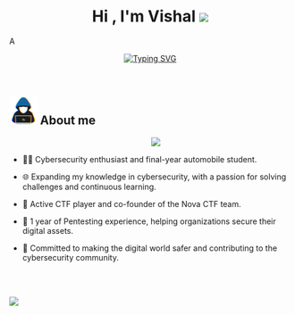 <h1 align="center"><b>Hi , I'm Vishal </b><img src="https://media.giphy.com/media/hvRJCLFzcasrR4ia7z/giphy.gif" width="35"></h1>
<!--  -->A
<p align="center">
  <a href="https://git.io/typing-svg"><img src="https://readme-typing-svg.herokuapp.com?font=Fira+Code&pause=1000&color=1DC36E&random=false&width=435&lines=Ethical+Hacker+%26+Penetration+Tester;Acknowledged+By+META+%26+IND+GOVT;Top+%232+HacktheBox+Player+in+INDIA" alt="Typing SVG" /></a>
</p>


<br>



	
## <picture><img src = "https://github.com/0xAbdulKhalid/0xAbdulKhalid/raw/main/assets/mdImages/about_me.gif" width = 50px></picture> **About me**

<picture> <img align="right" src="https://github.com/l4tmur/l4tmur/blob/main/l4tmur%20gif.gif" width = 250px></picture>

<br>

- 👨‍💻 Cybersecurity enthusiast and final-year automobile student.

- 🌐 Expanding my knowledge in cybersecurity, with a passion for solving challenges and continuous learning.

- 🔐 Active CTF player and co-founder of the Nova CTF team.

- 💼 1 year of Pentesting experience, helping organizations secure their digital assets.

- 🌟 Committed to making the digital world safer and contributing to the cybersecurity community.

<br><br>

<img src="https://user-images.githubusercontent.com/73097560/115834477-dbab4500-a447-11eb-908a-139a6edaec5c.gif"><br><br>

